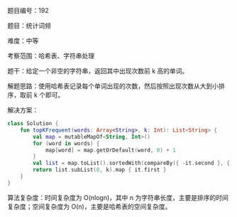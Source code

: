 题目编号：192

题目：统计词频

难度：中等

考察范围：哈希表、字符串处理

题干：给定一个非空的字符串，返回其中出现次数前 k 高的单词。

解题思路：使用哈希表记录每个单词出现的次数，然后按照出现次数从大到小排序，取前 k 个即可。

解决方案：

```kotlin
class Solution {
    fun topKFrequent(words: Array<String>, k: Int): List<String> {
        val map = mutableMapOf<String, Int>()
        for (word in words) {
            map[word] = map.getOrDefault(word, 0) + 1
        }
        val list = map.toList().sortedWith(compareBy({ -it.second }, { it.first }))
        return list.subList(0, k).map { it.first }
    }
}
```

算法复杂度：时间复杂度为 O(nlogn)，其中 n 为字符串长度，主要是排序的时间复杂度；空间复杂度为 O(n)，主要是哈希表的空间复杂度。